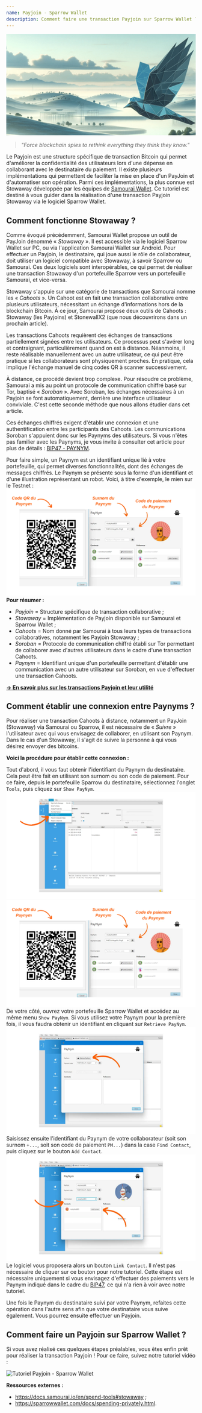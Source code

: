 ```yaml
---
name: Payjoin - Sparrow Wallet
description: Comment faire une transaction Payjoin sur Sparrow Wallet ?
---
```

![couverture article tuto sparrow payjoin](assets/cover.jpeg)

> *"Force blockchain spies to rethink everything they think they know."*

Le Payjoin est une structure spécifique de transaction Bitcoin qui permet d'améliorer la confidentialité des utilisateurs lors d'une dépense en collaborant avec le destinataire du paiement. Il existe plusieurs implémentations qui permettent de faciliter la mise en place d'un PayJoin et d'automatiser son opération. Parmi ces implémentations, la plus connue est Stowaway développée par les équipes de [Samourai Wallet](https://samouraiwallet.com/stowaway). Ce tutoriel est destiné à vous guider dans la réalisation d'une transaction Payjoin Stowaway via le logiciel Sparrow Wallet.

## Comment fonctionne Stowaway ?

Comme évoqué précédemment, Samourai Wallet propose un outil de PayJoin dénommé « _Stowaway_ ». Il est accessible via le logiciel Sparrow Wallet sur PC, ou via l'application Samourai Wallet sur Android. Pour effectuer un Payjoin, le destinataire, qui joue aussi le rôle de collaborateur, doit utiliser un logiciel compatible avec Stowaway, à savoir Sparrow ou Samourai. Ces deux logiciels sont interopérables, ce qui permet de réaliser une transaction Stowaway d'un portefeuille Sparrow vers un portefeuille Samourai, et vice-versa.

Stowaway s'appuie sur une catégorie de transactions que Samourai nomme les « _Cahoots_ ». Un Cahoot est en fait une transaction collaborative entre plusieurs utilisateurs, nécessitant un échange d'informations hors de la blockchain Bitcoin. À ce jour, Samourai propose deux outils de Cahoots : Stowaway (les Payjoins) et StonewallX2 (que nous découvrirons dans un prochain article).

Les transactions Cahoots requièrent des échanges de transactions partiellement signées entre les utilisateurs. Ce processus peut s'avérer long et contraignant, particulièrement quand on est à distance. Néanmoins, il reste réalisable manuellement avec un autre utilisateur, ce qui peut être pratique si les collaborateurs sont physiquement proches. En pratique, cela implique l'échange manuel de cinq codes QR à scanner successivement.

À distance, ce procédé devient trop complexe. Pour résoudre ce problème, Samourai a mis au point un protocole de communication chiffré basé sur Tor, baptisé « _Soroban_ ». Avec Soroban, les échanges nécessaires à un Payjoin se font automatiquement, derrière une interface utilisateur conviviale. C'est cette seconde méthode que nous allons étudier dans cet article.

Ces échanges chiffrés exigent d'établir une connexion et une authentification entre les participants des Cahoots. Les communications Soroban s'appuient donc sur les Paynyms des utilisateurs. Si vous n'êtes pas familier avec les Paynyms, je vous invite à consulter cet article pour plus de détails : [BIP47 - PAYNYM](https://planb.network/tutorials/privacy/paynym-bip47).

Pour faire simple, un Paynym est un identifiant unique lié à votre portefeuille, qui permet diverses fonctionnalités, dont des échanges de messages chiffrés. Le Paynym se présente sous la forme d'un identifiant et d'une illustration représentant un robot. Voici, à titre d'exemple, le mien sur le Testnet :
![Paynym Sparrow](assets/fr/1.webp)
**Pour résumer :**
- *Payjoin* = Structure spécifique de transaction collaborative ;
- *Stowaway* = Implémentation de Payjoin disponible sur Samourai et Sparrow Wallet ;
- *Cahoots* = Nom donné par Samourai à tous leurs types de transactions collaboratives, notamment les Payjoin Stowaway ;
- *Soroban* = Protocole de communication chiffré établi sur Tor permettant de collaborer avec d'autres utilisateurs dans le cadre d'une transaction Cahoots.
- *Paynym* = Identifiant unique d'un portefeuille permettant d'établir une communication avec un autre utilisateur sur Soroban, en vue d'effectuer une transaction Cahoots. 

[**-> En savoir plus sur les transactions Payjoin et leur utilité**](https://planb.network/tutorials/privacy/payjoin)

## Comment établir une connexion entre Paynyms ?

Pour réaliser une transaction Cahoots à distance, notamment un PayJoin (Stowaway) via Samourai ou Sparrow, il est nécessaire de « _Suivre_ » l'utilisateur avec qui vous envisagez de collaborer, en utilisant son Paynym. Dans le cas d'un Stowaway, il s'agit de suivre la personne à qui vous désirez envoyer des bitcoins.

**Voici la procédure pour établir cette connexion :**

Tout d'abord, il vous faut obtenir l'identifiant du Paynym du destinataire. Cela peut être fait en utilisant son surnom ou son code de paiement. Pour ce faire, depuis le portefeuille Sparrow du destinataire, sélectionnez l'onglet `Tools`, puis cliquez sur `Show PayNym`.
![Show Paynym](assets/fr/2.webp)
![Paynym Sparrow](assets/fr/1.webp)
De votre côté, ouvrez votre portefeuille Sparrow Wallet et accédez au même menu `Show PayNym`. Si vous utilisez votre Paynym pour la première fois, il vous faudra obtenir un identifiant en cliquant sur `Retrieve PayNym`.
![Retrieve paynym](assets/fr/3.webp)
Saisissez ensuite l'identifiant du Paynym de votre collaborateur (soit son surnom `+...`, soit son code de paiement `PM...`) dans la case `Find Contact`, puis cliquez sur le bouton `Add Contact`.
![add contact](assets/fr/4.webp)
Le logiciel vous proposera alors un bouton `Link Contact`. Il n'est pas nécessaire de cliquer sur ce bouton pour notre tutoriel. Cette étape est nécessaire uniquement si vous envisagez d'effectuer des paiements vers le Paynym indiqué dans le cadre du [BIP47](https://planb.network/tutorials/privacy/paynym-bip47), ce qui n'a rien à voir avec notre tutoriel.

Une fois le Paynym du destinataire suivi par votre Paynym, refaites cette opération dans l'autre sens afin que votre destinataire vous suive également. Vous pourrez ensuite effectuer un Payjoin.

## Comment faire un Payjoin sur Sparrow Wallet ?

Si vous avez réalisé ces quelques étapes préalables, vous êtes enfin prêt pour réaliser la transaction Payjoin ! Pour ce faire, suivez notre tutoriel vidéo :

![Tutoriel Payjoin - Sparrow Wallet](https://youtu.be/ZQxKod3e0Mg)

**Ressources externes :** 
- https://docs.samourai.io/en/spend-tools#stowaway ;
- https://sparrowwallet.com/docs/spending-privately.html.

